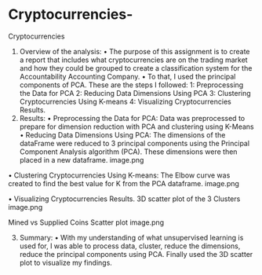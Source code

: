 # Cryptocurrencies-
Cryptocurrencies
1.	Overview of the analysis:
•	The purpose of this assignment is to create a report that includes what cryptocurrencies are on the trading market and how they could be grouped to create a classification system for the Accountability Accounting Company.
•	To that, I used the principal components of PCA. These are the steps I followed:
 1: Preprocessing the Data for PCA
 2: Reducing Data Dimensions Using PCA
 3: Clustering Cryptocurrencies Using K-means
4: Visualizing Cryptocurrencies Results.
2.	Results:
•	Preprocessing the Data for PCA: Data was preprocessed to prepare for dimension reduction with PCA and clustering using K-Means
•	 Reducing Data Dimensions Using PCA: The dimensions of the dataFrame were reduced to 3 principal components using the Principal Component Analysis algorithm (PCA). These dimensions were then placed in a new dataframe.
 image.png

•	Clustering Cryptocurrencies Using K-means: The Elbow curve was created to find the best value for K from the PCA dataframe. 
image.png
 
•	Visualizing Cryptocurrencies Results.
3D scatter plot of the 3 Clusters
 image.png

Mined vs Supplied Coins Scatter plot
 image.png
 
3.	Summary:
•	With my understanding of what unsupervised learning is used for, I was able to process data, cluster, reduce the dimensions, reduce the principal components using PCA. Finally used the 3D scatter plot to visualize my findings.




